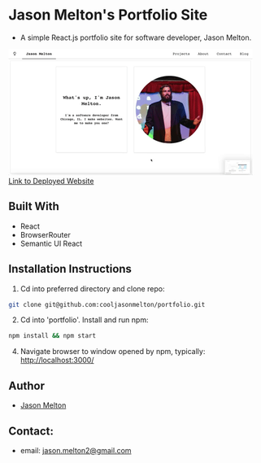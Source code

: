 # Jason Melton's Portfolio Site
* A simple React.js portfolio site for software developer, Jason Melton.

<img src="https://github.com/cooljasonmelton/portfolio/blob/master/portfolio-demo.gif?raw=true" width=""/>
<a href="http://www.jasonmelton.site/">Link to Deployed Website </a>

## Built With​
* React
* BrowserRouter
* Semantic UI React
​
## Installation Instructions
1. Cd into preferred directory and clone repo:
```bash
git clone git@github.com:cooljasonmelton/portfolio.git
```
2. Cd into 'portfolio'. Install and run npm:
```bash
npm install && npm start
```
4. Navigate browser to window opened by npm, typically: <a href='http://localhost:3000'> http://localhost:3000/ </a> 

## Author
* <a href='https://github.com/cooljasonmelton'> Jason Melton</a>

## Contact: 
* email: jason.melton2@gmail.com
